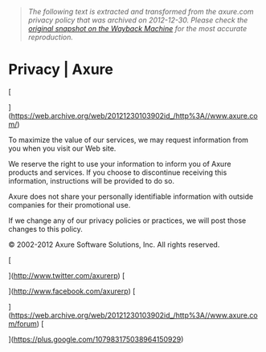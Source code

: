 > *The following text is extracted and transformed from the axure.com privacy policy that was archived on 2012-12-30. Please check the [original snapshot on the Wayback Machine](https://web.archive.org/web/20121230103902id_/http%3A//www.axure.com/privacy) for the most accurate reproduction.*

# Privacy | Axure

[ ](https://www.axure.com/portal) [ ](http://www.axure.com/forum) [ ](http://share.axure.com/)

[ ](https://web.archive.org/web/20121230103902id_/http%3A//www.axure.com/products)

[ ](https://web.archive.org/web/20121230103902id_/http%3A//www.axure.com/features) [ ](https://web.archive.org/web/20121230103902id_/http%3A//www.axure.com/axshare)

[

](https://web.archive.org/web/20121230103902id_/http%3A//www.axure.com/) [ ](https://web.archive.org/web/20121230103902id_/http%3A//www.axure.com/) [ ](https://web.archive.org/web/20121230103902id_/http%3A//www.axure.com/products) [ ](https://web.archive.org/web/20121230103902id_/http%3A//www.axure.com/why-axure) [ ](https://web.archive.org/web/20121230103902id_/http%3A//www.axure.com/training) [ ](https://web.archive.org/web/20121230103902id_/http%3A//www.axure.com/support) [ ](https://web.archive.org/web/20121230103902id_/http%3A//www.axure.com/company) [ ](https://web.archive.org/web/20121230103902id_/http%3A//www.axure.com/download) [ ](https://web.archive.org/web/20121230103902id_/http%3A//www.axure.com/buy)

To maximize the value of our services, we may request information from you when you visit our Web site.

We reserve the right to use your information to inform you of Axure products and services. If you choose to discontinue receiving this information, instructions will be provided to do so.

Axure does not share your personally identifiable information with outside companies for their promotional use. 

If we change any of our privacy policies or practices, we will post those changes to this policy. 

[ ](https://web.archive.org/web/20121230103902id_/http%3A//www.axure.com/) [ ](https://web.archive.org/web/20121230103902id_/http%3A//www.axure.com/products) [ ](https://web.archive.org/web/20121230103902id_/http%3A//www.axure.com/why-axure) [ ](https://web.archive.org/web/20121230103902id_/http%3A//www.axure.com/training) [ ](https://web.archive.org/web/20121230103902id_/http%3A//www.axure.com/support) [ ](https://web.archive.org/web/20121230103902id_/http%3A//www.axure.com/company) [ ](https://web.archive.org/web/20121230103902id_/http%3A//www.axure.com/download) [ ](https://web.archive.org/web/20121230103902id_/http%3A//www.axure.com/buy) [ ](https://web.archive.org/web/20121230103902id_/http%3A//www.axure.com/company) [ ](https://web.archive.org/web/20121230103902id_/http%3A//www.axure.com/privacy) [ ](https://web.archive.org/web/20121230103902id_/http%3A//www.axure.com/legal) [ ](https://web.archive.org/web/20121230103902id_/http%3A//www.axure.com/sitemap)

© 2002-2012 Axure Software Solutions, Inc. All rights reserved.

[

](http://www.twitter.com/axurerp) [

](http://www.facebook.com/axurerp) [

](https://web.archive.org/web/20121230103902id_/http%3A//www.axure.com/forum) [

](https://plus.google.com/107983175038964150929)
